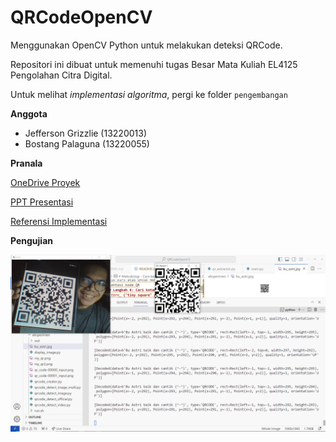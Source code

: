 # QRCodeOpenCV

Menggunakan OpenCV Python untuk melakukan deteksi QRCode.

Repositori ini dibuat untuk memenuhi tugas Besar Mata Kuliah EL4125 Pengolahan Citra Digital.

Untuk melihat *implementasi algoritma*, pergi ke folder `pengembangan`

**Anggota**

- Jefferson Grizzlie (13220013)
- Bostang Palaguna (13220055)


**Pranala**

[OneDrive Proyek](https://itbdsti-my.sharepoint.com/:f:/g/personal/13220055_mahasiswa_itb_ac_id/EqE_cp7pZGBDn7WStm3Gpy0BFunAwgUtS5my3luA5QMLzQ)

[PPT Presentasi](https://docs.google.com/presentation/d/1QgyVbHJYDaKuFzFAYUvRzN4ykth1HhrROXFHa08yMo4/edit#slide=id.g33a222761babc227_0)

[Referensi Implementasi](https://github.com/MikhailGordeev/QR-Code-Extractor/tree/master)

**Pengujian**

![Foto Pengujian](./src/img/Hasil_pengujian_QRDetector.png)
